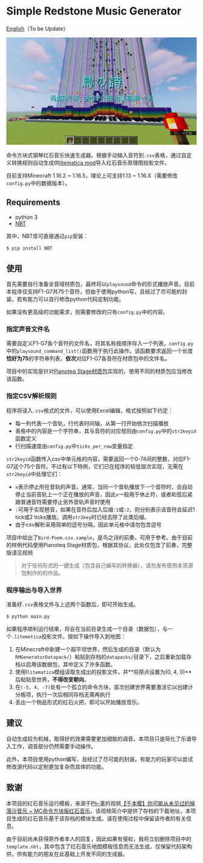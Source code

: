 # Simple Redstone Music Generator
[English]()（To be Update）

![](2021-05-30_18.09.18.png)

命令方块式钢琴红石音乐快速生成器。根据手动输入音符到```.csv```表格，通过自定义转换规则自动生成供[litematica mod](https://github.com/maruohon/litematica)导入红石音乐原理图投影文件。

目前支持Minecraft 1.16.2 ~ 1.16.5，理论上可支持1.13 ~ 1.16.X（需要修改`config.py`中的数据版本）。

## Requirements

* python 3
* [NBT](https://github.com/twoolie/NBT)

其中，NBT库可直接通过`pip`安装：

```sh
$ pip install NBT
```

## 使用

首先需要自行准备全音域材质包，最终将以`playsound`命令的形式播放声音。目前本程序仅支持F1-G7共75个音符，但由于使用python写，且经过了尽可能的封装，若有能力可以自行修改python代码定制功能。

如果没有更高级的功能需求，则需要修改的只有`config.py`中的内容。

### 指定声音文件名

需要自定义F1-G7各个音符的文件名，将其名称按顺序存入一个列表，`config.py`中的`playsound_command_list()`函数用于执行此操作。该函数要求返回一个长度**恰好为75**的字符串列表，**依次**对应F1-G7各音符在材质包中的文件名。

项目中的实现是针对[Pianoteq Stage材质包](https://www.mcbbs.net/thread-1103895-1-1.html)实现的，使用不同的材质包应当修改该函数。

### 指定CSV解析规则

程序将读入```.csv```格式的文件，可以使用Excel编辑，格式按照如下约定：

* 每一列代表一个音轨，行代表时间轴，从第一行开始依次扫描播放
* 表格中的内容是一个字符串，其与音符的对应规则由`config.py`中的`str2keyid`函数定义
* 行扫描速度由`config.py`中`ticks_per_row`变量指定

`str2keyid`函数传入csv中单元格的内容，需要返回一个0-74间的整数，对应F1-G7这个75个音符。不过有以下特例，它们已在程序的较低层次实现，无需在`str2keyid`中处理它们：

* `x`表示停止所在音轨的声音。通常，当同一个音轨播放下一个音符时，会自动停止当前音轨上一个正在播放的声音，因此`x`一般用于休止符，或者和弦后紧跟普通音符需要停止另外音轨声音时使用
* `:`可用于实现琶音，如果在音符后加入后缀`:1`或`:2`，则分别表示该音符会延迟1 tick或2 ticks播放。调用`str2key`时已经去除了此类后缀。
* 由于csv解析采用简单的逗号分隔，因此单元格中请勿包含逗号

项目中给出了`Bird-Poem.csv.sample`，是鸟之诗的前奏，可用于参考。由于目前的样例代码使用Pianoteq Stage材质包，根据其协议，此处仅包含了前奏，完整版请见视频

> 对于任何形式的一键生成（包含自己编写的转换器），请勿发布使用本资源包制作的的作品。

### 程序输出与导入世界

准备好`.csv`表格文件与上述两个函数后，即可开始生成。

```sh
$ python main.py
```

如果程序顺利运行结束，将会在当前目录生成一个目录（数据包），与一个`.litemetica`投影文件。按如下操作导入到地图：

1. 在Minecraft中新建一个超平坦世界，然后生成的目录（默认为`RMGeneratorDatapack/`）粘贴到存档的`datapacks/`目录下，之后重新加载存档以启用该数据包，其中定义了许多函数。
2. 使用l`litematica`模组读取生成出的投影文件，并**将原点设置为(0, 4, 0)**后粘贴至世界，**不得改变朝向**。
3. 在`(-5, 4, -7)`处有一个孤立的命令方块，首次创建世界需要激活它以创建计分板项，执行一次后相同存档无需再执行
4. 丢出一个物品形式的红石火把，即可以开始播放音乐。

## 建议

自动生成较为机械，取得好的效果需要更加细致的调音。本项目只是简化了乐谱导入工作，调音部分仍然需要手动操作。

此外，本项目使用python编写，且经过了尽可能的封装。有能力的玩家可以尝试修改源代码以定制更加复杂而具体的功能。

## 致谢

本项目的红石音乐运行模板，来源于[Ph-苯](https://space.bilibili.com/43760886)的视频[【千本樱】你可能从未见过的掉落沙音乐 ~ MC命令方块版红石音乐](https://www.bilibili.com/video/BV19W411Q7fT)，该视频简介中提供了存档的下载地址，本项目生成的红石音乐基于该存档的模块生成。请在使用过程中保留该作者的有关信息。

由于目前尚未获得原作者本人的回复，因此如果有侵权，我将立刻删除项目中的```template.nbt```，其中包含了红石音乐地图模板信息而无法生成，仅保留代码架构供，供有能力的朋友在此基础上开发不同的生成器。

